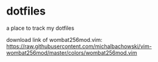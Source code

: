# dotfiles
a place to track my dotfiles

download link of wombat256mod.vim: https://raw.githubusercontent.com/michalbachowski/vim-wombat256mod/master/colors/wombat256mod.vim
